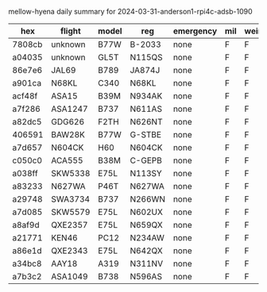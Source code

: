 mellow-hyena daily summary for 2024-03-31-anderson1-rpi4c-adsb-1090

|hex|flight|model|reg|emergency|mil|weirdo|
|--|--|--|--|--|--|--|
|7808cb|unknown|B77W|B-2033|none|F|F|
|a04035|unknown|GL5T|N115QS|none|F|F|
|86e7e6|JAL69|B789|JA874J|none|F|F|
|a901ca|N68KL|C340|N68KL|none|F|F|
|acf48f|ASA15|B39M|N934AK|none|F|F|
|a7f286|ASA1247|B737|N611AS|none|F|F|
|a82dc5|GDG626|F2TH|N626NT|none|F|F|
|406591|BAW28K|B77W|G-STBE|none|F|F|
|a7d657|N604CK|H60|N604CK|none|F|F|
|c050c0|ACA555|B38M|C-GEPB|none|F|F|
|a038ff|SKW5338|E75L|N113SY|none|F|F|
|a83233|N627WA|P46T|N627WA|none|F|F|
|a29748|SWA3734|B737|N266WN|none|F|F|
|a7d085|SKW5579|E75L|N602UX|none|F|F|
|a8af9d|QXE2357|E75L|N659QX|none|F|F|
|a21771|KEN46|PC12|N234AW|none|F|F|
|a86e1d|QXE2343|E75L|N642QX|none|F|F|
|a34bc8|AAY18|A319|N311NV|none|F|F|
|a7b3c2|ASA1049|B738|N596AS|none|F|F|
